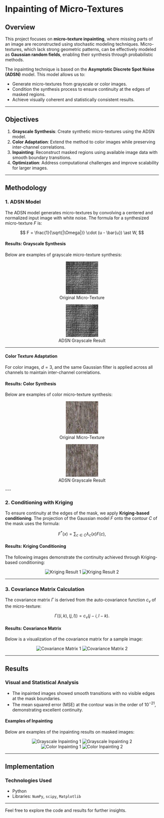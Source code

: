 # Inpainting of Micro-Textures

## Overview
This project focuses on **micro-texture inpainting**, where missing parts of an image are reconstructed using stochastic modeling techniques. Micro-textures, which lack strong geometric patterns, can be effectively modeled as **Gaussian random fields**, enabling their synthesis through probabilistic methods.

The inpainting technique is based on the **Asymptotic Discrete Spot Noise (ADSN)** model. This model allows us to:
- Generate micro-textures from grayscale or color images.
- Condition the synthesis process to ensure continuity at the edges of masked regions.
- Achieve visually coherent and statistically consistent results.

---

## Objectives
1. **Grayscale Synthesis**: Create synthetic micro-textures using the ADSN model.
2. **Color Adaptation**: Extend the method to color images while preserving inter-channel correlations.
3. **Inpainting**: Reconstruct masked regions using available image data with smooth boundary transitions.
4. **Optimization**: Address computational challenges and improve scalability for larger images.

---

## Methodology

### **1. ADSN Model**

The ADSN model generates micro-textures by convolving a centered and normalized input image with white noise. The formula for a synthesized micro-texture $F$ is:

$$
F = \frac{1}{\sqrt{|\Omega|}} \cdot (u - \bar{u}) \ast W,
$$

#### **Results: Grayscale Synthesis**
Below are examples of grayscale micro-texture synthesis:

<div align="center">
  <figure>
    <img src="images/microtexture1.png" alt="Original micro-texture" width="25%">
    <figcaption>Original Micro-Texture</figcaption>
  </figure>

  <figure>
    <img src="images/microtexture1 synth.png" alt="ADSN Grayscale Result" width="25%">
    <figcaption>ADSN Grayscale Result</figcaption>
  </figure>
</div>

---

#### **Color Texture Adaptation**
For color images, $d = 3$, and the same Gaussian filter is applied across all channels to maintain inter-channel correlations.

#### **Results: Color Synthesis**
Below are examples of color micro-texture synthesis:


<div align="center">
  <figure>
    <img src="images/bois.png" alt="Original micro-texture" width="25%">
    <figcaption>Original Micro-Texture</figcaption>
  </figure>

  <figure>
    <img src="images/bois synth.png" alt="ADSN Colour Result" width="25%">
    <figcaption>ADSN Grayscale Result</figcaption>
  </figure>
</div>
---

### **2. Conditioning with Kriging**

To ensure continuity at the edges of the mask, we apply **Kriging-based conditioning**. The projection of the Gaussian model $F$ onto the contour $C$ of the mask uses the formula:

$$
F^\ast(x) = \sum_{c \in C} \lambda_c(x) F(c),
$$

#### **Results: Kriging Conditioning**
The following images demonstrate the continuity achieved through Kriging-based conditioning:

<div align="center">
  <img src="images/kriging1.png" alt="Kriging Result 1" width="45%">
  <img src="images/kriging2.png" alt="Kriging Result 2" width="45%">
</div>

---

### **3. Covariance Matrix Calculation**

The covariance matrix $\Gamma$ is derived from the auto-covariance function $c_v$ of the micro-texture:

$$
\Gamma((i, k), (j, l)) = c_v(j - i, l - k).
$$

#### **Results: Covariance Matrix**
Below is a visualization of the covariance matrix for a sample image:

<div align="center">
  <img src="images/covariance_matrix1.png" alt="Covariance Matrix 1" width="45%">
  <img src="images/covariance_matrix2.png" alt="Covariance Matrix 2" width="45%">
</div>

---

## Results

### **Visual and Statistical Analysis**
- The inpainted images showed smooth transitions with no visible edges at the mask boundaries.
- The mean squared error (MSE) at the contour was in the order of $10^{-21}$, demonstrating excellent continuity.

#### **Examples of Inpainting**
Below are examples of the inpainting results on masked images:

<div align="center">
  <img src="images/inpainting_grayscale1.png" alt="Grayscale Inpainting 1" width="45%">
  <img src="images/inpainting_grayscale2.png" alt="Grayscale Inpainting 2" width="45%">
</div>

<div align="center">
  <img src="images/inpainting_color1.png" alt="Color Inpainting 1" width="45%">
  <img src="images/inpainting_color2.png" alt="Color Inpainting 2" width="45%">
</div>

---

## Implementation

### **Technologies Used**
- Python
- Libraries: `NumPy`, `scipy`, `Matplotlib`

---

Feel free to explore the code and results for further insights.
